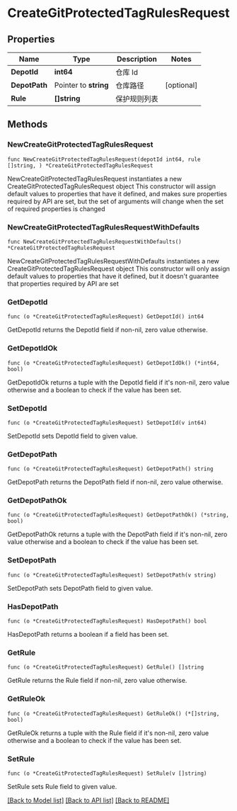 # CreateGitProtectedTagRulesRequest

## Properties

Name | Type | Description | Notes
------------ | ------------- | ------------- | -------------
**DepotId** | **int64** | 仓库 Id | 
**DepotPath** | Pointer to **string** | 仓库路径 | [optional] 
**Rule** | **[]string** | 保护规则列表 | 

## Methods

### NewCreateGitProtectedTagRulesRequest

`func NewCreateGitProtectedTagRulesRequest(depotId int64, rule []string, ) *CreateGitProtectedTagRulesRequest`

NewCreateGitProtectedTagRulesRequest instantiates a new CreateGitProtectedTagRulesRequest object
This constructor will assign default values to properties that have it defined,
and makes sure properties required by API are set, but the set of arguments
will change when the set of required properties is changed

### NewCreateGitProtectedTagRulesRequestWithDefaults

`func NewCreateGitProtectedTagRulesRequestWithDefaults() *CreateGitProtectedTagRulesRequest`

NewCreateGitProtectedTagRulesRequestWithDefaults instantiates a new CreateGitProtectedTagRulesRequest object
This constructor will only assign default values to properties that have it defined,
but it doesn't guarantee that properties required by API are set

### GetDepotId

`func (o *CreateGitProtectedTagRulesRequest) GetDepotId() int64`

GetDepotId returns the DepotId field if non-nil, zero value otherwise.

### GetDepotIdOk

`func (o *CreateGitProtectedTagRulesRequest) GetDepotIdOk() (*int64, bool)`

GetDepotIdOk returns a tuple with the DepotId field if it's non-nil, zero value otherwise
and a boolean to check if the value has been set.

### SetDepotId

`func (o *CreateGitProtectedTagRulesRequest) SetDepotId(v int64)`

SetDepotId sets DepotId field to given value.


### GetDepotPath

`func (o *CreateGitProtectedTagRulesRequest) GetDepotPath() string`

GetDepotPath returns the DepotPath field if non-nil, zero value otherwise.

### GetDepotPathOk

`func (o *CreateGitProtectedTagRulesRequest) GetDepotPathOk() (*string, bool)`

GetDepotPathOk returns a tuple with the DepotPath field if it's non-nil, zero value otherwise
and a boolean to check if the value has been set.

### SetDepotPath

`func (o *CreateGitProtectedTagRulesRequest) SetDepotPath(v string)`

SetDepotPath sets DepotPath field to given value.

### HasDepotPath

`func (o *CreateGitProtectedTagRulesRequest) HasDepotPath() bool`

HasDepotPath returns a boolean if a field has been set.

### GetRule

`func (o *CreateGitProtectedTagRulesRequest) GetRule() []string`

GetRule returns the Rule field if non-nil, zero value otherwise.

### GetRuleOk

`func (o *CreateGitProtectedTagRulesRequest) GetRuleOk() (*[]string, bool)`

GetRuleOk returns a tuple with the Rule field if it's non-nil, zero value otherwise
and a boolean to check if the value has been set.

### SetRule

`func (o *CreateGitProtectedTagRulesRequest) SetRule(v []string)`

SetRule sets Rule field to given value.



[[Back to Model list]](../README.md#documentation-for-models) [[Back to API list]](../README.md#documentation-for-api-endpoints) [[Back to README]](../README.md)


